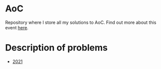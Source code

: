 # AoC

Repository where I store all my solutions to AoC. Find out more about this event [here](https://adventofcode.com/about).

# Description of problems

- [2021](https://adventofcode.com/2021/)
